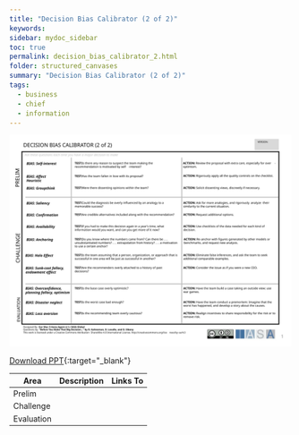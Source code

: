 ```yaml
---
title: "Decision Bias Calibrator (2 of 2)"
keywords: 
sidebar: mydoc_sidebar
toc: true
permalink: decision_bias_calibrator_2.html
folder: structured_canvases
summary: "Decision Bias Calibrator (2 of 2)"
tags: 
  - business
  - chief
  - information
---
```


![image001](media/decision_bias_calibrator_2001.svg)

[Download PPT](media/ppt/decision_bias_calibrator_2.ppt){:target="_blank"}

| Area | Description | Links To |
| --- | --- | --- |
| Prelim |   |   |
| Challenge |   |   |
| Evaluation |   |   |
